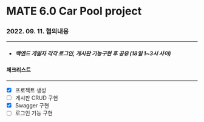 # MATE 6.0 Car Pool project

### 2022. 09. 11. 협의내용

---

- ##### 백엔드 개발자 각각 로그인, 게시판 기능구현 후 공유 (18일 1~3시 사이)

#### 체크리스트

---

- [x] 프로젝트 생성
- [ ] 게시판 CRUD 구현
- [x] Swagger 구현
- [ ] 로그인 기능 구현
